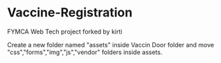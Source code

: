 # Vaccine-Registration
FYMCA Web Tech project
forked by kirti

Create a new folder named "assets" inside Vaccin Door folder and move "css","forms","img","js","vendor" folders inside assets.
